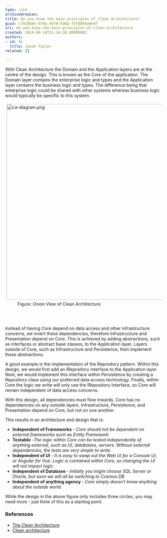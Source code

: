 ```yaml
---
type: rule
archivedreason: 
title: Do you know the main principles of Clean Architecture?
guid: c7410b8e-679a-4bf0-836a-f5f88b6a9e4f
uri: do-you-know-the-main-principles-of-clean-architecture
created: 2019-04-14T21:34:38.0000000Z
authors:
- id: 81
  title: Jason Taylor
related: []

---
```



<p>With Clean Architecture the Domain and the Application layers are at the centre of the design. This is known as the Core of the application. The Domain layer contains the enterprise logic and types and the Application layer contains the business logic and types. The difference being that enterprise logic could be shared with other systems whereas business logic would typically be specific to this system.<br></p><dl class="image"><dt><img src="/SiteAssets/the-main-principles-of-clean-architecture/ca-diagram.png" alt="ca-diagram.png" style="margin&#58;5px;width&#58;640px;height&#58;636px;" /></dt><dd>Figure&#58; Onion View of Clean Architecture​<br></dd></dl>
<br><excerpt class='endintro'></excerpt><br>
<p>Instead of having Core depend on data access and other infrastructure concerns, we invert these dependencies, therefore Infrastructure&#160;and Presentation depend on Core. This is achieved by adding abstractions, such as interfaces or abstract base classes, to the Application layer. Layers outside of Core, such as Infrastructure and Persistence, then implement these abstractions.</p><p>A good example is the implementation of the Repository pattern. Within this design, we would first add an IRepository interface to the Application layer. Next, we would implement this interface within Persistence by creating a Repository class using our preferred data access technology. Finally, within Core the logic we write will only use the IRepository interface, so Core will remain independent of data access concerns.</p><p>With this design, all dependencies must flow inwards. Core has no dependencies on any outside layers. Infrastructure, Persistence, and Presentation depend on Core, but not on one another.<br></p><p>This results in an architecture and design that is&#58;<br></p><ul><li><strong>Independent of Frameworks</strong>&#160;-&#160;<em>Core should not be dependent on external frameworks such as Entity Framework</em></li><li><b>Testable </b>-<b></b><em>The logic within Core can be tested independently of anything external, such as UI, databases, servers. Without external dependencies, the tests are very simple to write.</em></li><li><strong>Independent of UI</strong>&#160;-&#160;<em>It is easy to swap out the Web UI for a Console UI, or Angular for Vue. Logic is contained within Core, so changing the UI will not impact logic.</em></li><li><b>Independent of Database&#160;</b>-<b>&#160;</b><em>Initially you might choose SQL Server or Oracle, but soon we will all be switching to Cosmos DB</em></li><li><b>Independent of anything agency </b>-<b>&#160;</b><em>Core simply doesn't know anything about the outside world</em></li></ul><p></p><p>While the design in the above​ figure only includes three circles, you may need more - just think of this as a starting point.<br></p><h3 class="ssw15-rteElement-H3">​References</h3><ul><li><a href="http&#58;//blog.cleancoder.com/uncle-bob/2012/08/13/the-clean-architecture.html">The Clean Architecture</a></li><li><a href="https&#58;//docs.microsoft.com/en-us/dotnet/standard/modern-web-apps-azure-architecture/common-web-application-architectures#clean-architecture">Clean architecture</a><br></li></ul>


